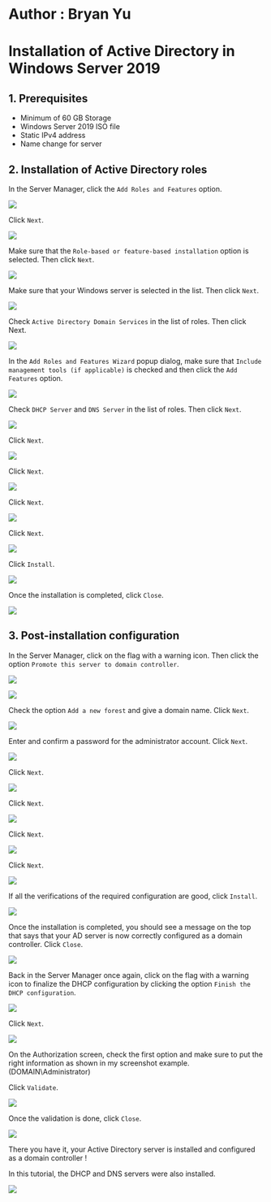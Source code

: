 # Author : Bryan Yu
# Installation of Active Directory in Windows Server 2019

## 1. Prerequisites
- Minimum of 60 GB Storage
- Windows Server 2019 ISO file
- Static IPv4 address
- Name change for server

## 2. Installation of Active Directory roles
In the Server Manager, click the `Add Roles and Features` option.

![](https://github.com/bryanyu100/Virtualization/blob/main/Active%20Directory/Images/2025-04-03%20152404.png)

Click `Next`.

![](https://github.com/bryanyu100/Virtualization/blob/main/Active%20Directory/Images/2025-04-03%20153020.png)

Make sure that the `Role-based or feature-based installation` option is selected. Then click `Next`.

![](https://github.com/bryanyu100/Virtualization/blob/main/Active%20Directory/Images/2025-04-03%20153429.png)

Make sure that your Windows server is selected in the list. Then click `Next`.

![](https://github.com/bryanyu100/Virtualization/blob/main/Active%20Directory/Images/2025-04-03%20153649.png)

Check `Active Directory Domain Services` in the list of roles. Then click Next.

![](https://github.com/bryanyu100/Virtualization/blob/main/Active%20Directory/Images/2025-04-03%20153751.png)

In the `Add Roles and Features Wizard` popup dialog, make sure that `Include management tools (if applicable)` is checked and then click the `Add Features` option.

![](https://github.com/bryanyu100/Virtualization/blob/main/Active%20Directory/Images/2025-04-03%20153929.png)

Check `DHCP Server` and `DNS Server` in the list of roles. Then click `Next`.

![](https://github.com/bryanyu100/Virtualization/blob/main/Active%20Directory/Images/2025-04-03%20154010.png)

Click `Next`.

![](https://github.com/bryanyu100/Virtualization/blob/main/Active%20Directory/Images/2025-04-03%20154128.png)

Click `Next`.

![](https://github.com/bryanyu100/Virtualization/blob/main/Active%20Directory/Images/2025-04-03%20154220.png)

Click `Next`.

![](https://github.com/bryanyu100/Virtualization/blob/main/Active%20Directory/Images/2025-04-03%20154255.png)

Click `Next`.

![](https://github.com/bryanyu100/Virtualization/blob/main/Active%20Directory/Images/2025-04-03%20154442.png)

Click `Install`.

![](https://github.com/bryanyu100/Virtualization/blob/main/Active%20Directory/Images/2025-04-03%20154508.png)

Once the installation is completed, click `Close`.

![](https://github.com/bryanyu100/Virtualization/blob/main/Active%20Directory/Images/2025-04-08%20143430.png)

## 3. Post-installation configuration
In the Server Manager, click on the flag with a warning icon. Then click the option `Promote this server to domain controller`.

![](https://github.com/bryanyu100/Virtualization/blob/main/Active%20Directory/Images/2025-04-08%20143529.png)

![](https://github.com/bryanyu100/Virtualization/blob/main/Active%20Directory/Images/2025-04-08%20143614.png)

Check the option `Add a new forest` and give a domain name. Click `Next`.

![](https://github.com/bryanyu100/Virtualization/blob/main/Active%20Directory/Images/2025-04-08%20143635.png)

Enter and confirm a password for the administrator account. Click `Next`.

![](https://github.com/bryanyu100/Virtualization/blob/main/Active%20Directory/Images/2025-04-08%20143705.png)

Click `Next`.

![](https://github.com/bryanyu100/Virtualization/blob/main/Active%20Directory/Images/2025-04-08%20143754.png)

Click `Next`.

![](https://github.com/bryanyu100/Virtualization/blob/main/Active%20Directory/Images/2025-04-08%20143810.png)

Click `Next`.

![](https://github.com/bryanyu100/Virtualization/blob/main/Active%20Directory/Images/2025-04-08%20143849.png)

Click `Next`.

![](https://github.com/bryanyu100/Virtualization/blob/main/Active%20Directory/Images/2025-04-08%20143910.png)

If all the verifications of the required configuration are good, click `Install`.

![](https://github.com/bryanyu100/Virtualization/blob/main/Active%20Directory/Images/2025-04-08%20143952.png)

Once the installation is completed, you should see a message on the top that says that your AD server is now correctly configured as a domain controller. Click `Close`.

![](https://github.com/bryanyu100/Virtualization/blob/main/Active%20Directory/Images/2025-04-08%20144112.png)

Back in the Server Manager once again, click on the flag with a warning icon to finalize the DHCP configuration by clicking the option `Finish the DHCP configuration`.

![](https://github.com/bryanyu100/Virtualization/blob/main/Active%20Directory/Images/2025-04-08%20144147.png)

Click `Next`.

![](https://github.com/bryanyu100/Virtualization/blob/main/Active%20Directory/Images/2025-04-08%20144255.png)

On the Authorization screen, check the first option and make sure to put the right information as shown in my screenshot example. (DOMAIN\Administrator)

Click `Validate`.

![](https://github.com/bryanyu100/Virtualization/blob/main/Active%20Directory/Images/2025-04-08%20144351.png)

Once the validation is done, click `Close`.

![](https://github.com/bryanyu100/Virtualization/blob/main/Active%20Directory/Images/2025-04-08%20144422.png)

There you have it, your Active Directory server is installed and configured as a domain controller !

In this tutorial, the DHCP and DNS servers were also installed.

![](https://github.com/bryanyu100/Virtualization/blob/main/Active%20Directory/Images/2025-04-08%20144456.png)
